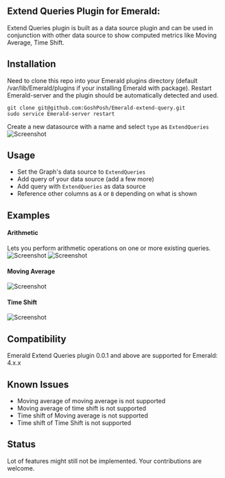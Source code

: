 ## Extend Queries Plugin for Emerald:
Extend Queries plugin is built as a data source plugin and can be used in conjunction with other data source to show computed metrics like Moving Average, Time Shift.
  
## Installation
Need to clone this repo into your Emerald plugins directory (default /var/lib/Emerald/plugins if your installing Emerald with package).
Restart Emerald-server and the plugin should be automatically detected and used.

```
git clone git@github.com:GoshPosh/Emerald-extend-query.git
sudo service Emerald-server restart
```  

Create a new datasource with a name and select `type` as `ExtendQueries`
![Screenshot](https://raw.githubusercontent.com/GoshPosh/Emerald-extend-query/master/img/DataSourceConfig.png?raw=true "DataSource")

## Usage
* Set the Graph's data source to `ExtendQueries`
* Add query of your data source (add a few more)
* Add query with `ExtendQueries` as data source
* Reference other columns as `A` or `B` depending on what is shown 

## Examples
#### Arithmetic
Lets you perform arithmetic operations on one or more existing queries.
![Screenshot](https://raw.githubusercontent.com/GoshPosh/Emerald-extend-query/master/img/arithmetic-ex1.png?raw=true "Arithmetic Example 1 - Metric * 2")
![Screenshot](https://raw.githubusercontent.com/GoshPosh/Emerald-extend-query/master/img/arithmetic-ex2.png?raw=true "Arithmetic Example 2 - Metric A + Metric B")

#### Moving Average
![Screenshot](https://raw.githubusercontent.com/GoshPosh/Emerald-extend-query/master/img/moving_average-ex1.png?raw=true "Moving Average Example 1 - 7 period moving average of Metric A ")

#### Time Shift
![Screenshot](https://raw.githubusercontent.com/GoshPosh/Emerald-extend-query/master/img/time_shift-ex1.png?raw=true "Time Shift Example 1 - 1 period timeshift of Metric A ")


## Compatibility
Emerald Extend Queries plugin 0.0.1 and above are supported for Emerald: 4.x.x


## Known Issues
* Moving average of moving average is not supported
* Moving average of time shift is not supported
* Time shift of Moving average is not supported
* Time shift of Time Shift is not supported

## Status
Lot of features might still not be implemented. Your contributions are welcome.

